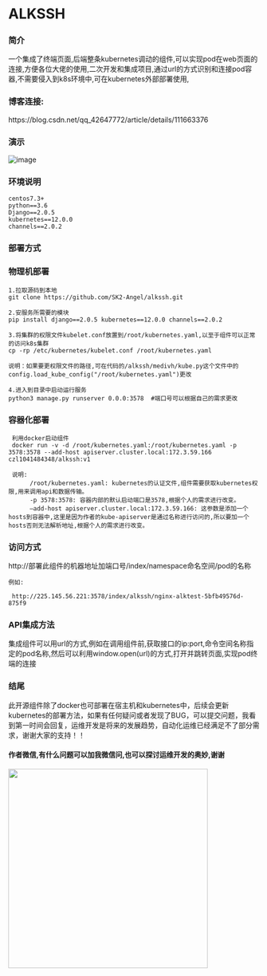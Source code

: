 # ALKSSH
<h3>简介</h3>

  一个集成了终端页面,后端整条kubernetes调动的组件,可以实现pod在web页面的连接,方便各位大佬的使用,二次开发和集成项目,通过url的方式识别和连接pod容器,不需要侵入到k8s环境中,可在kubernetes外部部署使用,
 <h3>博客连接:</h3> https://blog.csdn.net/qq_42647772/article/details/111663376
<h3>演示</h3>

![image](https://img-blog.csdnimg.cn/20201224183506387.gif#pic_center)
  
<h3>环境说明</h3>

    centos7.3+
    python==3.6
    Django==2.0.5
    kubernetes==12.0.0
    channels==2.0.2
    
    
<h3>部署方式</h3>

<h3>物理机部署</h3>

    1.拉取源码到本地
    git clone https://github.com/SK2-Angel/alkssh.git
    
    2.安服务所需要的模块
    pip install django==2.0.5 kubernetes==12.0.0 channels==2.0.2
    
    3.将集群的权限文件kubelet.conf放置到/root/kubernetes.yaml,以至于组件可以正常的访问k8s集群
    cp -rp /etc/kubernetes/kubelet.conf /root/kubernetes.yaml
    
    说明：如果要更权限文件的路径,可在代码的/alkssh/medivh/kube.py这个文件中的config.load_kube_config("/root/kubernetes.yaml")更改
    
    4.进入到目录中启动运行服务
    python3 manage.py runserver 0.0.0:3578  #端口号可以根据自己的需求更改
 
 
<h3>容器化部署</h3>
      
     利用docker启动组件
     docker run -v -d /root/kubernetes.yaml:/root/kubernetes.yaml -p 3578:3578 --add-host apiserver.cluster.local:172.3.59.166 czl1041484348/alkssh:v1
     
     说明:
          /root/kubernetes.yaml: kubernetes的认证文件,组件需要获取kubernetes权限,用来调用api和数据传输。
          -p 3578:3578: 容器内部的默认启动端口是3578,根据个人的需求进行改变。
          –add-host apiserver.cluster.local:172.3.59.166: 这参数是添加一个hosts到容器中,这里是因为作者的kube-apiserver是通过名称进行访问的,所以要加一个hosts否则无法解析地址,根据个人的需求进行改变。

<h3>访问方式</h3>
    http://部署此组件的机器地址加端口号/index/namespace命名空间/pod的名称
    
    例如:
    
     http://225.145.56.221:3578/index/alkssh/nginx-alktest-5bfb49576d-875f9

<h3>API集成方法</h3>

   集成组件可以用url的方式,例如在调用组件前,获取接口的ip:port,命令空间名称指定的pod名称,然后可以利用window.open(url)的方式,打开并跳转页面,实现pod终端的连接
 
 
<h3>结尾</h3>
  
  此开源组件除了docker也可部署在宿主机和kubernetes中，后续会更新kubernetes的部署方法，如果有任何疑问或者发现了BUG，可以提交问题，我看到第一时间会回复，运维开发是将来的发展趋势，自动化运维已经满足不了部分需求，谢谢大家的支持！！
  
  
  
  
  
  
  <h4>作者微信,有什么问题可以加我微信问,也可以探讨运维开发的奥妙,谢谢</h4>
  
  <img src="https://user-images.githubusercontent.com/49671782/112968052-79c82a00-917e-11eb-8b1a-b85f7ef21328.png" width="400" height="400" /><br/>






 
 
